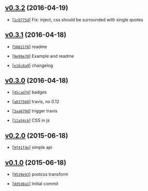 <!-- 6130767 1461033112000 -->

## [v0.3.2](https://github.com/zoubin/browserify-postcss/commit/6130767) (2016-04-19)

* [[`1c8775d`](https://github.com/zoubin/browserify-postcss/commit/1c8775d)] Fix: inject, css should be surrounded with single quotes

## [v0.3.1](https://github.com/zoubin/browserify-postcss/commit/689cc1a) (2016-04-18)

* [[`50821f8`](https://github.com/zoubin/browserify-postcss/commit/50821f8)] readme

* [[`9e99e70`](https://github.com/zoubin/browserify-postcss/commit/9e99e70)] Example and readme

* [[`e16c8a9`](https://github.com/zoubin/browserify-postcss/commit/e16c8a9)] changelog

## [v0.3.0](https://github.com/zoubin/browserify-postcss/commit/805889a) (2016-04-18)

* [[`45cad74`](https://github.com/zoubin/browserify-postcss/commit/45cad74)] badges

* [[`a837560`](https://github.com/zoubin/browserify-postcss/commit/a837560)] travis, no 0.12

* [[`3aa679d`](https://github.com/zoubin/browserify-postcss/commit/3aa679d)] trigger travis

* [[`11a54cb`](https://github.com/zoubin/browserify-postcss/commit/11a54cb)] CSS in js

## [v0.2.0](https://github.com/zoubin/browserify-postcss/commit/5b13a6b) (2015-06-18)

* [[`9f41f4e`](https://github.com/zoubin/browserify-postcss/commit/9f41f4e)] simple api

## [v0.1.0](https://github.com/zoubin/browserify-postcss/commit/447ac83) (2015-06-18)

* [[`9539e93`](https://github.com/zoubin/browserify-postcss/commit/9539e93)] postcss transform

* [[`dd5d8a1`](https://github.com/zoubin/browserify-postcss/commit/dd5d8a1)] Initial commit

